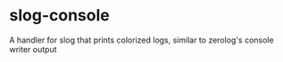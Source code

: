 # slog-console
A handler for slog that prints colorized logs, similar to zerolog's console writer output
